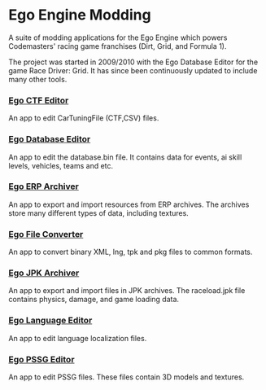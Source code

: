 # Ego Engine Modding
A suite of modding applications for the Ego Engine which powers Codemasters' racing game franchises (Dirt, Grid, and
Formula 1).

The project was started in 2009/2010 with the Ego Database Editor for the game Race Driver: Grid. It has since been
continuously updated to include many other tools.

### [Ego CTF Editor](https://petar.page/l/ego-ece-home)
An app to edit CarTuningFile (CTF,CSV) files.

### [Ego Database Editor](https://petar.page/l/ego-ede-home)
An app to edit the database.bin file. It contains data for events, ai skill levels, vehicles, teams and etc.

### [Ego ERP Archiver](https://petar.page/l/ego-eea-home)
An app to export and import resources from ERP archives. The archives store many different types of data,
including textures.

### [Ego File Converter](https://petar.page/l/ego-efc-home)
An app to convert binary XML, lng, tpk and pkg files to common formats.

### [Ego JPK Archiver](https://petar.page/l/ego-eja-home)
An app to export and import files in JPK archives. The raceload.jpk file contains physics, damage, and game loading data.

### [Ego Language Editor](https://petar.page/l/ego-ele-home)
An app to edit language localization files.

### [Ego PSSG Editor](https://petar.page/l/ego-epe-home)
An app to edit PSSG files. These files contain 3D models and textures.
